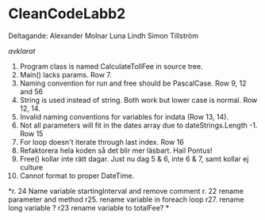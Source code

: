 # CleanCodeLabb2
Deltagande:
Alexander Molnar
Luna Lindh
Simon Tillström

*avklarat*

1. Program class is named CalculateTollFee in source tree.
2. Main() lacks params. Row 7.
3. Naming convention for run and free should be PascalCase. Row 9, 12 and 56
4. String is used instead of string. Both work but lower case is normal. Row 12, 14.
5. Invalid naming conventions for variables for indata (Row 13, 14).
6. Not all parameters will fit in the dates array due to dateStrings.Length -1. Row 15
7. For loop doesn't iterate through last index. Row 16
8. Refaktorera hela koden så det blir mer läsbart. Hail Pontus!
9. Free() kollar inte rätt dagar. Just nu dag 5 & 6, inte 6 & 7, samt kollar ej culture
10. Cannot format to proper DateTime.

*r. 24 Name variable startingInterval and remove comment
r. 22 rename parameter and method
r25. rename variable in foreach loop
r27. rename long variable
? r23 rename variable to totalFee? *
